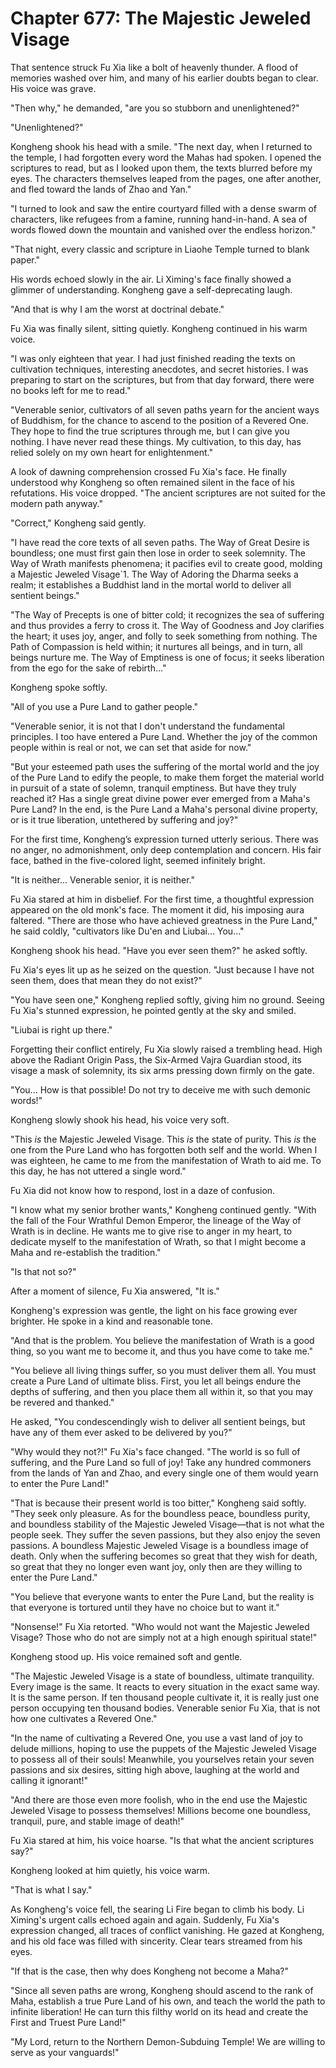 # Chapter 677: The Majestic Jeweled Visage

That sentence struck Fu Xia like a bolt of heavenly thunder. A flood of memories washed over him, and many of his earlier doubts began to clear. His voice was grave.

"Then why," he demanded, "are you so stubborn and unenlightened?"

"Unenlightened?"

Kongheng shook his head with a smile. "The next day, when I returned to the temple, I had forgotten every word the Mahas had spoken. I opened the scriptures to read, but as I looked upon them, the texts blurred before my eyes. The characters themselves leaped from the pages, one after another, and fled toward the lands of Zhao and Yan."

"I turned to look and saw the entire courtyard filled with a dense swarm of characters, like refugees from a famine, running hand-in-hand. A sea of words flowed down the mountain and vanished over the endless horizon."

"That night, every classic and scripture in Liaohe Temple turned to blank paper."

His words echoed slowly in the air. Li Ximing's face finally showed a glimmer of understanding. Kongheng gave a self-deprecating laugh.

"And that is why I am the worst at doctrinal debate."

Fu Xia was finally silent, sitting quietly. Kongheng continued in his warm voice.

"I was only eighteen that year. I had just finished reading the texts on cultivation techniques, interesting anecdotes, and secret histories. I was preparing to start on the scriptures, but from that day forward, there were no books left for me to read."

"Venerable senior, cultivators of all seven paths yearn for the ancient ways of Buddhism, for the chance to ascend to the position of a Revered One. They hope to find the true scriptures through me, but I can give you nothing. I have never read these things. My cultivation, to this day, has relied solely on my own heart for enlightenment."

A look of dawning comprehension crossed Fu Xia's face. He finally understood why Kongheng so often remained silent in the face of his refutations. His voice dropped. "The ancient scriptures are not suited for the modern path anyway."

"Correct," Kongheng said gently.

"I have read the core texts of all seven paths. The Way of Great Desire is boundless; one must first gain then lose in order to seek solemnity. The Way of Wrath manifests phenomena; it pacifies evil to create good, molding a Majestic Jeweled Visage`1. The Way of Adoring the Dharma seeks a realm; it establishes a Buddhist land in the mortal world to deliver all sentient beings."

"The Way of Precepts is one of bitter cold; it recognizes the sea of suffering and thus provides a ferry to cross it. The Way of Goodness and Joy clarifies the heart; it uses joy, anger, and folly to seek something from nothing. The Path of Compassion is held within; it nurtures all beings, and in turn, all beings nurture me. The Way of Emptiness is one of focus; it seeks liberation from the ego for the sake of rebirth..."

Kongheng spoke softly.

"All of you use a Pure Land to gather people."

"Venerable senior, it is not that I don't understand the fundamental principles. I too have entered a Pure Land. Whether the joy of the common people within is real or not, we can set that aside for now."

"But your esteemed path uses the suffering of the mortal world and the joy of the Pure Land to edify the people, to make them forget the material world in pursuit of a state of solemn, tranquil emptiness. But have they truly reached it? Has a single great divine power ever emerged from a Maha's Pure Land? In the end, is the Pure Land a Maha's personal divine property, or is it true liberation, untethered by suffering and joy?"

For the first time, Kongheng’s expression turned utterly serious. There was no anger, no admonishment, only deep contemplation and concern. His fair face, bathed in the five-colored light, seemed infinitely bright.

"It is neither... Venerable senior, it is neither."

Fu Xia stared at him in disbelief. For the first time, a thoughtful expression appeared on the old monk's face. The moment it did, his imposing aura faltered. "There are those who have achieved greatness in the Pure Land," he said coldly, "cultivators like Du'en and Liubai... You..."

Kongheng shook his head. "Have you ever seen them?" he asked softly.

Fu Xia's eyes lit up as he seized on the question. "Just because I have not seen them, does that mean they do not exist?"

"You have seen one," Kongheng replied softly, giving him no ground. Seeing Fu Xia's stunned expression, he pointed gently at the sky and smiled.

"Liubai is right up there."

Forgetting their conflict entirely, Fu Xia slowly raised a trembling head. High above the Radiant Origin Pass, the Six-Armed Vajra Guardian stood, its visage a mask of solemnity, its six arms pressing down firmly on the gate.

"You... How is that possible! Do not try to deceive me with such demonic words!"

Kongheng slowly shook his head, his voice very soft.

"This *is* the Majestic Jeweled Visage. This *is* the state of purity. This *is* the one from the Pure Land who has forgotten both self and the world. When I was eighteen, he came to me from the manifestation of Wrath to aid me. To this day, he has not uttered a single word."

Fu Xia did not know how to respond, lost in a daze of confusion.

"I know what my senior brother wants," Kongheng continued gently. "With the fall of the Four Wrathful Demon Emperor, the lineage of the Way of Wrath is in decline. He wants me to give rise to anger in my heart, to dedicate myself to the manifestation of Wrath, so that I might become a Maha and re-establish the tradition."

"Is that not so?"

After a moment of silence, Fu Xia answered, "It is."

Kongheng's expression was gentle, the light on his face growing ever brighter. He spoke in a kind and reasonable tone.

"And that is the problem. You believe the manifestation of Wrath is a good thing, so you want me to become it, and thus you have come to take me."

"You believe all living things suffer, so you must deliver them all. You must create a Pure Land of ultimate bliss. First, you let all beings endure the depths of suffering, and then you place them all within it, so that you may be revered and thanked."

He asked, "You condescendingly wish to deliver all sentient beings, but have any of them ever asked to be delivered by you?"

"Why would they not?!" Fu Xia's face changed. "The world is so full of suffering, and the Pure Land so full of joy! Take any hundred commoners from the lands of Yan and Zhao, and every single one of them would yearn to enter the Pure Land!"

"That is because their present world is too bitter," Kongheng said softly. "They seek only pleasure. As for the boundless peace, boundless purity, and boundless stability of the Majestic Jeweled Visage—that is not what the people seek. They suffer the seven passions, but they also enjoy the seven passions. A boundless Majestic Jeweled Visage is a boundless image of death. Only when the suffering becomes so great that they wish for death, so great that they no longer even want joy, only then are they willing to enter the Pure Land."

"You believe that everyone wants to enter the Pure Land, but the reality is that everyone is tortured until they have no choice but to want it."

"Nonsense!" Fu Xia retorted. "Who would not want the Majestic Jeweled Visage? Those who do not are simply not at a high enough spiritual state!"

Kongheng stood up. His voice remained soft and gentle.

"The Majestic Jeweled Visage is a state of boundless, ultimate tranquility. Every image is the same. It reacts to every situation in the exact same way. It is the same person. If ten thousand people cultivate it, it is really just one person occupying ten thousand bodies. Venerable senior Fu Xia, that is not how one cultivates a Revered One."

"In the name of cultivating a Revered One, you use a vast land of joy to delude millions, hoping to use the puppets of the Majestic Jeweled Visage to possess all of their souls! Meanwhile, you yourselves retain your seven passions and six desires, sitting high above, laughing at the world and calling it ignorant!"

"And there are those even more foolish, who in the end use the Majestic Jeweled Visage to possess themselves! Millions become one boundless, tranquil, pure, and stable image of death!"

Fu Xia stared at him, his voice hoarse. "Is that what the ancient scriptures say?"

Kongheng looked at him quietly, his voice warm.

"That is what I say."

As Kongheng's voice fell, the searing Li Fire began to climb his body. Li Ximing's urgent calls echoed again and again. Suddenly, Fu Xia's expression changed, all traces of conflict vanishing. He gazed at Kongheng, and his old face was filled with sincerity. Clear tears streamed from his eyes.

"If that is the case, then why does Kongheng not become a Maha?"

"Since all seven paths are wrong, Kongheng should ascend to the rank of Maha, establish a true Pure Land of his own, and teach the world the path to infinite liberation! He can turn this filthy world on its head and create the First and Truest Pure Land!"

"My Lord, return to the Northern Demon-Subduing Temple! We are willing to serve as your vanguards!"